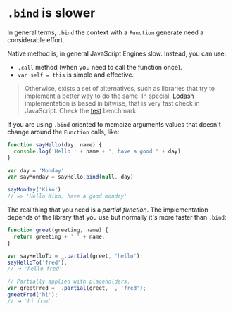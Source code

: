 # `.bind` is slower

In general terms, `.bind` the context with a `Function` generate need a considerable effort.

Native method is, in general JavaScript Engines slow. Instead, you can use:

- `.call` method (when you need to call the function once).
- `var self = this` is simple and effective.

> Otherwise, exists a set of alternatives, such as libraries that try to implement a better way to do the same. In special, [Lodash](https://lodash.com) implementation is based in bitwise, that is very fast check in JavaScript. Check the [test](https://jsperf.com/bind-vs-jquery-proxy/104) benchmark.

If you are using `.bind` oriented to memoize arguments values that doesn't change around the `Function` calls, like:

```js
function sayHello(day, name) {
  console.log('Hello ' + name + ', have a good ' + day)
}

var day = 'Monday'
var sayMonday = sayHello.bind(null, day)

sayMonday('Kiko')
// => 'Hello Kiko, have a good monday'
```

The real thing that you need is a *partial function*. The implementation depends of the library that you use but normally it's more faster than `.bind`:

```js
function greet(greeting, name) {
  return greeting + ' ' + name;
}

var sayHelloTo = _.partial(greet, 'hello');
sayHelloTo('fred');
// ➜ 'hello fred'

// Partially applied with placeholders.
var greetFred = _.partial(greet, _, 'fred');
greetFred('hi');
// ➜ 'hi fred'
```
